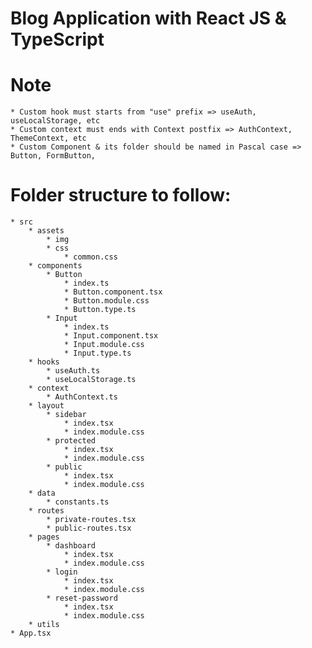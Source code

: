 # Blog Application with React JS & TypeScript

# Note
	* Custom hook must starts from "use" prefix => useAuth, useLocalStorage, etc
	* Custom context must ends with Context postfix => AuthContext, ThemeContext, etc
	* Custom Component & its folder should be named in Pascal case => Button, FormButton, 

# Folder structure to follow:
	* src
		* assets
			* img
			* css
				* common.css
		* components
			* Button
				* index.ts
				* Button.component.tsx
				* Button.module.css
				* Button.type.ts
			* Input
				* index.ts
				* Input.component.tsx
				* Input.module.css
				* Input.type.ts
		* hooks
			* useAuth.ts
			* useLocalStorage.ts
		* context
			* AuthContext.ts
		* layout
			* sidebar
				* index.tsx
				* index.module.css
			* protected
				* index.tsx
				* index.module.css
			* public
				* index.tsx
				* index.module.css
		* data
			* constants.ts
		* routes
			* private-routes.tsx
			* public-routes.tsx
		* pages
			* dashboard
				* index.tsx
				* index.module.css
			* login
				* index.tsx
				* index.module.css
			* reset-password
				* index.tsx
				* index.module.css
		* utils
	* App.tsx
